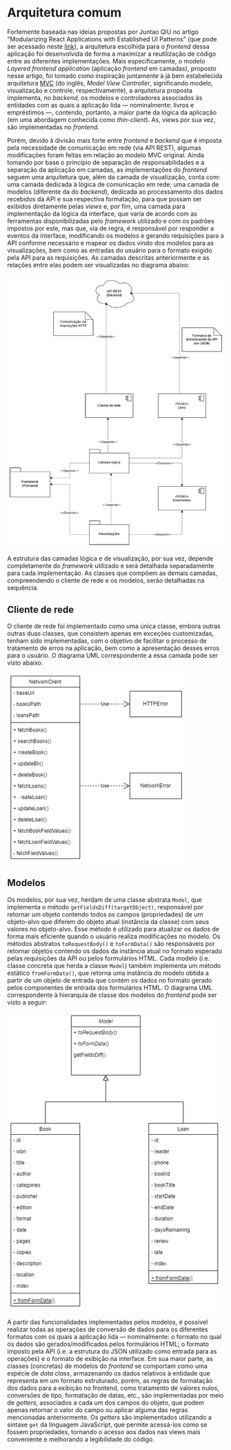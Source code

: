# Arquitetura comum

Fortemente baseada nas ideias propostas por Juntao QIU no artigo "Modularizing
React Applications with Established UI Patterns" (que pode ser acessado neste
[link](https://martinfowler.com/articles/modularizing-react-apps.html)), a
arquitetura escolhida para o *frontend* dessa aplicação foi desenvolvida de
forma a maximizar a reutilização de código entre as diferentes implementações.
Mais especificamente, o modelo *Layered frontend application* (aplicação
*frontend* em camadas), proposto nesse artigo, foi tomado como inspiração
juntamente à já bem estabelecida arquitetura
[MVC](https://developer.mozilla.org/en-US/docs/Glossary/MVC) (do inglês, *Model
View Controller*, significando modelo, visualização e controle,
respectivamente), a arquitetura proposta implementa, no *backend*, os modelos e
controladores associados às entidades com as quais a aplicação lida —
nominalmente: livros e empréstimos —, contendo, portanto, a maior parte da
lógica da aplicação (em uma abordagem conhecida como *thin-client*). As, views
por sua vez, são implementadas no *frontend*.

Porém, devido à divisão mais forte entre *frontend* e *backend* que é imposta
pela necessidade de comunicação em rede (via API REST), algumas modificações
foram feitas em relação ao modelo MVC original. Ainda tomando por base o
princípio de separação de responsabilidades e a separação da aplicação em
camadas, as implementações do *frontend* seguem uma arquitetura que, além da
camada de visualização, conta com: uma camada dedicada à lógica de comunicação
em rede; uma camada de modelos (diferente da do *backend*), dedicada ao
processamento dos dados recebidos da API e sua respectiva formatação, para que
possam ser exibidos diretamente pelas *views* e, por fim, uma camada para
implementação da lógica da interface, que varia de acordo com as ferramentas
disponibilizadas pelo *framework* utilizado e com os padrões impostos por este,
mas que, via de regra, é responsável por responder a eventos da interface,
modificando os modelos e gerando requisições para a API conforme necessário e
mapear os dados vindo dos modelos para as visualizações, bem como as entradas do
usuário para o formato exigido pela API para as requisições. As camadas
descritas anteriormente e as relações entre elas podem ser visualizadas no
diagrama abaixo:

![Diagrama arquitetura](Diagrama_Arquitetura.png)

A estrutura das camadas lógica e de visualização, por sua vez, depende
completamente do *framework* utilizado e será detalhada separadamente para cada
implementação. As classes que compõem as demais camadas, compreendendo o cliente
de rede e os modelos, serão detalhadas na sequência.

## Cliente de rede

O cliente de rede foi implementado como uma única classe, embora outras outras
duas classes, que consistem apenas em exceções customizadas, tenham sido
implementadas, com o objetivo de facilitar o processo de tratamento de erros na
aplicação, bem como a apresentação desses erros para o usuário. O diagrama UML
correspondente a essa camada pode ser visto abaixo.

![Diagrama UML Cliente de rede](Diagrama_Network.png)

## Modelos

Os modelos, por sua vez, herdam de uma classe abstrata `Model`, que implementa o
método `getFieldsDiff(targetObject)`, responsável por retornar um objeto
contendo todos os campos (propriedades) de um objeto-alvo que diferem do objeto
atual (instância da classe) com seus valores no objeto-alvo. Esse método é
utilizado para atualizar os dados de forma mais eficiente quando o usuário
realiza modificações no modelo. Os métodos abstratos `toRequestBody()` e
`toFormData()` são responsáveis por retornar objetos contendo os dados da
instância atual no formato esperado pelas requisições da API ou pelos
formulários HTML. Cada modelo (i.e. classe concreta que herda a classe `Model`)
também implementa um método estático `fromFormData()`, que retorna uma instância
do modelo obtida a partir de um objeto de entrada que contém os dados no formato
gerado pelos componentes de entrada dos formulários HTML. O diagrama UML
correspondente à hierarquia de classe dos modelos do *frontend* pode ser visto a
seguir:

![Diagrama UML Modelos](Diagrama_Modelos.png)

A partir das funcionalidades implementadas pelos modelos, é possível realizar
todas as operações de conversão de dados para os diferentes formatos com os
quais a aplicação lida — nominalmente: o formato no qual os dados são
gerados/modificados pelos formulários HTML; o formato imposto pela API (i.e. a
estrutura do JSON utilizado como entrada para as operações) e o formato de
exibição na interface. Em sua maior parte, as classes (concretas) de modelos do
*frontend* se comportam como uma espécie de *data class*, armazenando os dados
relativos à entidade que representa em um formato estruturado, porém, as regras
de formatação dos dados para a exibição no frontend, como tratamento de valores
nulos, conversões de tipo, formatação de datas, etc., são implementadas por meio
de *getters*, associados a cada um dos campos do objeto, que podem apenas
retornar o valor do campo ou aplicar alguma das regras mencionadas
anteriormente. Os *getters* são implementados utilizando a sintaxe `get` da
linguagem JavaScript, que permite acessá-los como se fossem propriedades,
tornando o acesso aos dados nas views mais conveniente e melhorando a
legibilidade do código.
